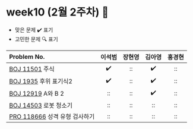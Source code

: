 
# week10 (2월 2주차) :pencil:

- 맞은 문제 :heavy_check_mark: 표기
- 고민한 문제 :mag: 표기


| Problem No.                                                                                |       이석범       | 장현영 |       김아영       | 홍경현 |
|:-------------------------------------------------------------------------------------------| :----------------: | :----:  | :----------------:|:---:|
| [BOJ 11501](https://www.acmicpc.net/problem/11501) 주식                                      | :heavy_check_mark: |   ::    | :heavy_check_mark: | ::  |
| [BOJ 1935](https://www.acmicpc.net/problem/1935) 후위 표기식2                                   | :heavy_check_mark: |   ::   | :heavy_check_mark: | ::  |
| [BOJ 12919](https://www.acmicpc.net/problem/12919) A와 B 2                                  | :: |   ::   | :heavy_check_mark: | ::  |
| [BOJ 14503](https://www.acmicpc.net/problem/14503) 로봇 청소기                                  | :: |   ::  | :: | ::  |
| [PRO 118666](https://school.programmers.co.kr/learn/courses/30/lessons/118666 ) 성격 유형 검사하기 | :: | :: |       ::        | ::  |
